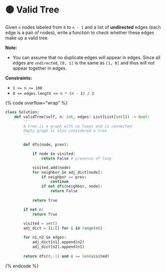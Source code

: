 # 🟡 Valid Tree

Given `n` nodes labeled from `0` to `n - 1` and a list of **undirected** edges (each edge is a pair of nodes), write a function to check whether these edges make up a valid tree.

**Note:**

* You can assume that no duplicate edges will appear in edges. Since all edges are `undirected`, `[0, 1]` is the same as `[1, 0]` and thus will not appear together in edges.

**Constraints:**

* `1 <= n <= 100`
* `0 <= edges.length <= n * (n - 1) / 2`

{% code overflow="wrap" %}
```python
class Solution:
    def validTree(self, n: int, edges: List[List[int]]) -> bool:
        '''
        A tree is a graph with no loops and is connected
        Empty graph is also considered a tree
        '''

        def dfs(node, prev):

            if node in visited: 
                return False # presence of loop

            visited.add(node)
            for neighbor in adj_dict[node]:
                if neighbor == prev:
                    continue
                if not dfs(neighbor, node):
                    return False
            
            return True

        if not n:
            return True
        
        visited = set()
        adj_dict = {i:[] for i in range(n)}

        for n1,n2 in edges:
            adj_dict[n1].append(n2)
            adj_dict[n2].append(n1)
        
        return dfs(0,-1) and n == len(visited)
```
{% endcode %}

